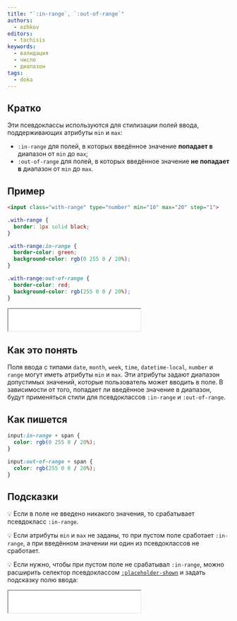 ```yaml
---
title: "`:in-range`, `:out-of-range`"
authors:
  - ezhkov
editors:
  - tachisis
keywords:
  - валидация
  - число
  - диапазон
tags:
  - doka
---
```


## Кратко

Эти псевдоклассы используются для стилизации полей ввода, поддерживающих атрибуты `min` и `max`:

- `:in-range` для полей, в которых введённое значение **попадает в** диапазон от `min` до `max`;
- `:out-of-range` для полей, в которых введённое значение **не попадает в** диапазон от `min` до `max`.

## Пример

```html
<input class="with-range" type="number" min="10" max="20" step="1">
```

```css
.with-range {
  border: 1px solid black;
}

.with-range:in-range {
  border-color: green;
  background-color: rgb(0 255 0 / 20%);
}

.with-range:out-of-range {
  border-color: red;
  background-color: rgb(255 0 0 / 20%);
}
```

<iframe title="Поле ввода с диапазоном" src="demos/input-with-range/" height="50"></iframe>

## Как это понять

Поля ввода с типами `date`, `month`, `week`, `time`, `datetime-local`, `number` и `range` могут иметь атрибуты `min` и `max`. Эти атрибуты задают диапазон допустимых значений, которые пользователь может вводить в поле. В зависимости от того, попадает ли введённое значение в диапазон, будут применяться стили для псевдоклассов `:in-range` и `:out-of-range`.

## Как пишется

```css
input:in-range + span {
  color: rgb(0 255 0 / 20%);
}

input:out-of-range + span {
  color: rgb(255 0 0 / 20%);
}
```

## Подсказки

💡 Если в поле не введено никакого значения, то срабатывает псевдокласс `:in-range`.

💡 Если атрибуты `min` и `max` не заданы, то при пустом поле сработает `:in-range`, а при введённом значении ни один из псевдоклассов не сработает.

💡 Если нужно, чтобы при пустом поле не срабатывал `:in-range`, можно расширить селектор псевдоклассом [`:placeholder-shown`](/css/placeholder-shown) и задать подсказку полю ввода:

<iframe title="Поле ввода с placeholder-shown" src="demos/input-with-placeholder-shown/" height="50"></iframe>
